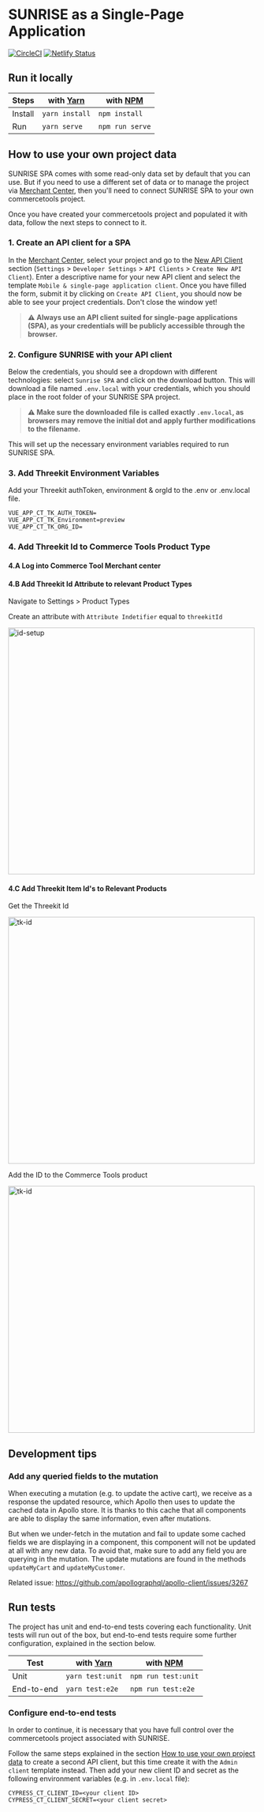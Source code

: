 # SUNRISE as a Single-Page Application

[![CircleCI](https://circleci.com/gh/commercetools/sunrise-spa.svg?style=svg)](https://circleci.com/gh/commercetools/sunrise-spa)
[![Netlify Status](https://api.netlify.com/api/v1/badges/40ae8067-e59d-4c71-a232-8f0b222bc291/deploy-status)](https://app.netlify.com/sites/sunrise/deploys)

## Run it locally

| Steps   | with [Yarn](https://yarnpkg.com/) | with [NPM](https://www.npmjs.com/) |
| ------- | --------------------------------- | ---------------------------------- |
| Install | `yarn install`                    | `npm install`                      |
| Run     | `yarn serve`                      | `npm run serve`                    |

## How to use your own project data

SUNRISE SPA comes with some read-only data set by default that you can use. But if you need to use a different set of data or to manage the project via [Merchant Center](https://mc.commercetools.com/), then you'll need to connect SUNRISE SPA to your own commercetools project.

Once you have created your commercetools project and populated it with data, follow the next steps to connect to it.

### 1. Create an API client for a SPA

In the [Merchant Center](https://mc.commercetools.com/), select your project and go to the [New API Client](https://mc.commercetools.com/sunrise-spa-ci/settings/developer/api-clients/now) section (`Settings` > `Developer Settings` > `API Clients` > `Create New API Client`). Enter a descriptive name for your new API client and select the template `Mobile & single-page application client`. Once you have filled the form, submit it by clicking on `Create API Client`, you should now be able to see your project credentials. Don't close the window yet!

> **:warning: Always use an API client suited for single-page applications (SPA), as your credentials will be publicly accessible through the browser.**

### 2. Configure SUNRISE with your API client

Below the credentials, you should see a dropdown with different technologies: select `Sunrise SPA` and click on the download button. This will download a file named `.env.local` with your credentials, which you should place in the root folder of your SUNRISE SPA project.

> **:warning: Make sure the downloaded file is called exactly `.env.local`, as browsers may remove the initial dot and apply further modifications to the filename.**

This will set up the necessary environment variables required to run SUNRISE SPA.

### 3. Add Threekit Environment Variables

Add your Threekit authToken, environment & orgId to the .env or .env.local file.

```
VUE_APP_CT_TK_AUTH_TOKEN=
VUE_APP_CT_TK_Environment=preview
VUE_APP_CT_TK_ORG_ID=
```

### 4. Add Threekit Id to Commerce Tools Product Type

#### 4.A Log into Commerce Tool Merchant center

#### 4.B Add Threekit Id Attribute to relevant Product Types

Navigate to Settings > Product Types

Create an attribute with `Attribute Indetifier` equal to `threekitId`

<img alt="id-setup" src="https://i.imgur.com/tvs18sz.jpg" height="500px">

#### 4.C Add Threekit Item Id's to Relevant Products

Get the Threekit Id

<img alt="tk-id" src="https://i.imgur.com/GLMtdyB.jpg" height="500px">

Add the ID to the Commerce Tools product

<img alt="tk-id" src="https://i.imgur.com/ax1cxMf.jpg" height="500px">

## Development tips

### Add any queried fields to the mutation

When executing a mutation (e.g. to update the active cart), we receive as a response the updated resource, which Apollo then uses to update the cached data in Apollo store. It is thanks to this cache that all components are able to display the same information, even after mutations.

But when we under-fetch in the mutation and fail to update some cached fields we are displaying in a component, this component will not be updated at all with any new data. To avoid that, make sure to add any field you are querying in the mutation. The update mutations are found in the methods `updateMyCart` and `updateMyCustomer`.

Related issue: https://github.com/apollographql/apollo-client/issues/3267

## Run tests

The project has unit and end-to-end tests covering each functionality. Unit tests will run out of the box, but end-to-end tests require some further configuration, explained in the section below.

| Test       | with [Yarn](https://yarnpkg.com/) | with [NPM](https://www.npmjs.com/) |
| ---------- | --------------------------------- | ---------------------------------- |
| Unit       | `yarn test:unit`                  | `npm run test:unit`                |
| End-to-end | `yarn test:e2e`                   | `npm run test:e2e`                 |

### Configure end-to-end tests

In order to continue, it is necessary that you have full control over the commercetools project associated with SUNRISE.

Follow the same steps explained in the section [How to use your own project data](#how-to-use-your-own-project-data) to create a second API client, but this time create it with the `Admin client` template instead. Then add your new client ID and secret as the following environment variables (e.g. in `.env.local` file):

```shell
CYPRESS_CT_CLIENT_ID=<your client ID>
CYPRESS_CT_CLIENT_SECRET=<your client secret>
```

